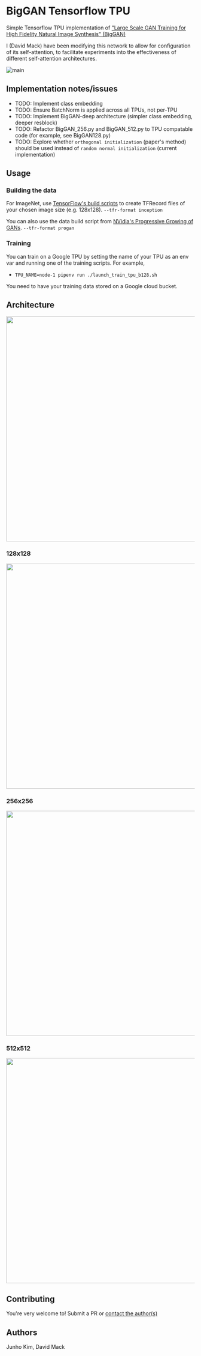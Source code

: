 # BigGAN Tensorflow TPU

Simple Tensorflow TPU implementation of ["Large Scale GAN Training for High Fidelity Natural Image Synthesis" (BigGAN)](https://arxiv.org/abs/1809.11096)

I (David Mack) have been modifying this network to allow for configuration of its self-attention, to facilitate experiments into the effectiveness of different self-attention architectures.

![main](./assets/main.png)

## Implementation notes/issues

- TODO: Implement class embedding
- TODO: Ensure BatchNorm is applied across all TPUs, not per-TPU
- TODO: Implement BigGAN-deep architecture (simpler class embedding, deeper resblock)
- TODO: Refactor BigGAN_256.py and BigGAN_512.py to TPU compatable code (for example, see BigGAN128.py)
- TODO: Explore whether `orthogonal initialization` (paper's method) should be used instead of `random normal initialization` (current implementation)

## Usage

### Building the data

For ImageNet, use [TensorFlow's build scripts](https://github.com/tensorflow/models/blob/master/research/inception/README.md#getting-started) to create TFRecord files of your chosen image size (e.g. 128x128). `--tfr-format inception`

You can also use the data build script from [NVidia's Progressive Growing of GANs](https://github.com/tkarras/progressive_growing_of_gans). `--tfr-format progan`

### Training

You can train on a Google TPU by setting the name of your TPU as an env var and running one of the training scripts. For example,

* `TPU_NAME=node-1 pipenv run ./launch_train_tpu_b128.sh`

You need to have your training data stored on a Google cloud bucket.


## Architecture
<img src = './assets/architecture.png' width = '600px'> 

### 128x128
<img src = './assets/128.png' width = '600px'> 

### 256x256
<img src = './assets/256.png' width = '600px'> 

### 512x512
<img src = './assets/512.png' width = '600px'> 

## Contributing

You're very welcome to! Submit a PR or [contact the author(s)](https://octavian.ai)

## Authors
Junho Kim, David Mack